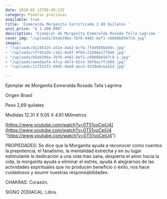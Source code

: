 ```yaml
---
date: 2020-05-12T08:49:23Z
category: Piedras preciosas
available: true
title: 'Esmeralda Morganita Certificada 2.69 Quilates '
unit_price: "$ 1.200.000"
description: 'Ejemplar de Morganita Esmeralda Rosada Talla Lagrima '
cover_img: "/uploads/b5eb39ba-7b76-4482-bef1-c6868b0347cb.jpg"
images:
- "/uploads/d1245325-a51e-4a82-bcfb-7f4d5856d50c.jpg"
- "/uploads/cff41a2b-c162-4e8f-9fbb-21604a177948.jpg"
- "/uploads/b5eb39ba-7b76-4482-bef1-c6868b0347cb-1.jpg"
- "/uploads/aeedaafe-47ca-4674-b5ce-36f9ac7fcb89.jpg"
- "/uploads/11753372-68d5-4ee0-aecb-4330e8cea15d.jpg"

---
```

Ejemplar de Morganita Esmeralda Rosada Talla Lagrima 

Origen Brasil

Peso 2,69 quilates 

Medidas 12.31 X 9.05 X 4.61 Milímetros 

[https://www.youtube.com/watch?v=0T51voCeiU4](https://www.youtube.com/watch?v=0T51voCeiU4 "https://www.youtube.com/watch?v=0T51voCeiU4")

PROPIEDADES: Se dice que la Morganita ayuda a reconocer como cuentos la prepotencia, el fanatismo, la mentalidad estrecha y en su lugar estimulante la dedicación a una vida más sana, despierta el amor hacia la vida, la morganita ayuda a eliminar el estrés, ayuda A alegrarnos de las actividades espirituales que no producen beneficio o éxito, nos hace cuidadosos y asumir nuestras responsabilidades.

CHAKRAS: Corazón.

SIGNO ZODIACAL: Libra.